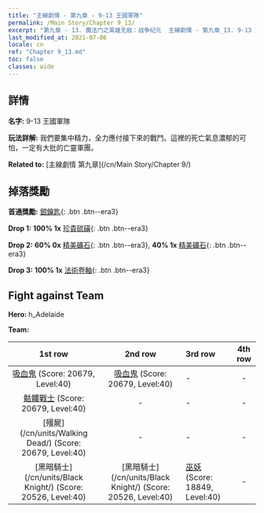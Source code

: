 ```yaml
---
title: "主線劇情 - 第九章 - 9-13 王國軍隊"
permalink: /Main Story/Chapter 9_13/
excerpt: "第九章 - 13. 魔法门之英雄无敌：战争纪元  主線劇情 - 第九章_13. 9-13 王國軍隊"
last_modified_at: 2021-07-06
locale: cn
ref: "Chapter 9_13.md"
toc: false
classes: wide
---
```


## 詳情

 **名字:** 9-13 王國軍隊

 **玩法詳解:** 我們要集中精力，全力應付接下來的戰鬥。這裡的死亡氣息濃郁的可怕，一定有大批的亡靈軍團。

 **Related to:** [主線劇情 第九章](/cn/Main Story/Chapter 9/)

## 掉落獎勵

 **首通獎勵:** [銀鑰匙](/cn/Items/con_693/){: .btn .btn--era3}

 **Drop 1:** **100% 1x** [珍貴硫磺](/cn/Items/mat_29/){: .btn .btn--era3}

 **Drop 2:** **60% 0x** [精美礦石](/cn/Items/mat_19/){: .btn .btn--era3}, **40% 1x** [精美礦石](/cn/Items/mat_19/){: .btn .btn--era3}

 **Drop 3:** **100% 1x** [法術卷軸](/cn/Items/con_694/){: .btn .btn--era3}


## Fight against Team
 **Hero:** h_Adelaide

 **Team:**


  | 1st row | 2nd row | 3rd row | 4th row |
  |:----:|:----:|:----|:----:|
  | [吸血鬼](/cn/units/Vampire/) (Score: 20679, Level:40)  | [吸血鬼](/cn/units/Vampire/) (Score: 20679, Level:40)  | - | - |
  | [骷髏戰士](/cn/units/Skeleton/) (Score: 20679, Level:40)  | - | - | - |
  | [殭屍](/cn/units/Walking Dead/) (Score: 20679, Level:40)  | - | - | - |
  | [黑暗騎士](/cn/units/Black Knight/) (Score: 20526, Level:40)  | [黑暗騎士](/cn/units/Black Knight/) (Score: 20526, Level:40)  | [巫妖](/cn/units/Lich/) (Score: 18849, Level:40)  | - |


